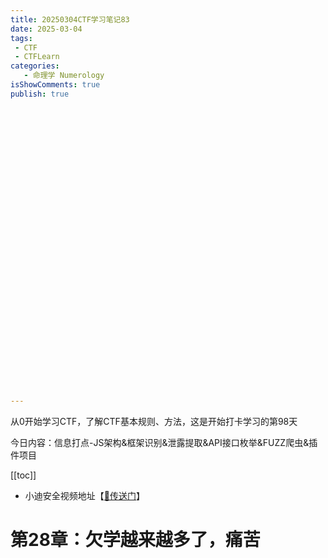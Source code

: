 ```yaml
---
title: 20250304CTF学习笔记83
date: 2025-03-04
tags:
 - CTF
 - CTFLearn
categories:
   - 命理学 Numerology
isShowComments: true
publish: true


































---
```


<Boxx/>

从0开始学习CTF，了解CTF基本规则、方法，这是开始打卡学习的第98天

今日内容：信息打点-JS架构&框架识别&泄露提取&API接口枚举&FUZZ爬虫&插件项目

[[toc]]

- 小迪安全视频地址【[🔗传送门]([https://www.bilibili.com/video/BV123yAYMEwb/)】

<!-- more -->

# 第28章：欠学越来越多了，痛苦